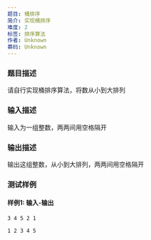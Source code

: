 ```yaml
---
题目: 桶排序
简介: 实现桶排序
难度: 2
标签: 排序算法
作者: Unknown
慕码: Unknown
---
```


### 题目描述

请自行实现桶排序算法，将数从小到大排列

### 输入描述

输入为一组整数，两两间用空格隔开

### 输出描述

输出这组整数，从小到大排列，两两间用空格隔开

### 测试样例

#### 样例1: 输入-输出

```
3 4 5 2 1
```

```
1 2 3 4 5
```

